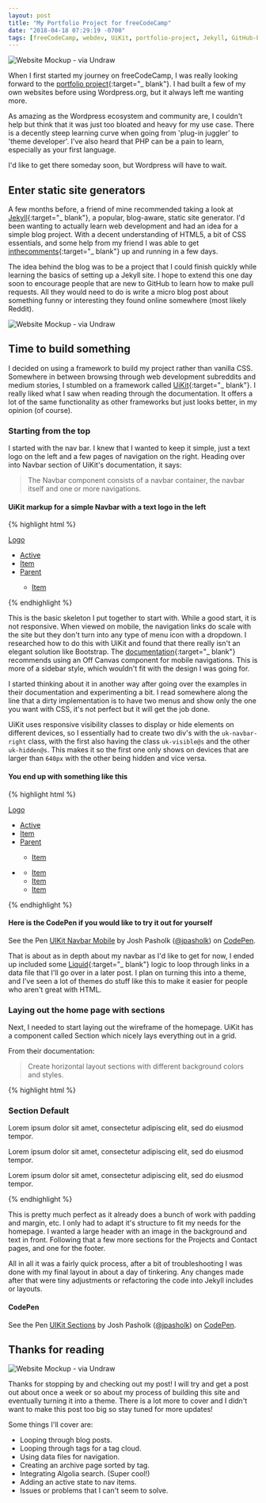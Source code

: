 ```yaml
---
layout: post
title: "My Portfolio Project for freeCodeCamp"
date: "2018-04-18 07:29:19 -0700"
tags: [freeCodeCamp, webdev, UiKit, portfolio-project, Jekyll, GitHub-Pages]
---
```


![Website Mockup - via Undraw](/img/posts/web-mockup.png)

When I first started my journey on freeCodeCamp, I was really looking forward to the [portfolio project](https://www.freecodecamp.org/challenges/build-a-personal-portfolio-webpage){:target="_ blank"}. I had built a few of my own websites before using Wordpress.org, but it always left me wanting more.

<!--more-->

As amazing as the Wordpress ecosystem and community are, I couldn't help but think that it was just too bloated and heavy for my use case. There is a decently steep learning curve when going from 'plug-in juggler' to 'theme developer'. I've also heard that PHP can be a pain to learn, especially as your first language.

I'd like to get there someday soon, but Wordpress will have to wait.

## Enter static site generators

A few months before, a friend of mine recommended taking a look at [Jekyll](https://jekyllrb.com/){:target="_ blank"}, a popular, blog-aware, static site generator. I'd been wanting to actually learn web development and had an idea for a simple blog project. With a decent understanding of HTML5, a bit of CSS essentials, and some help from my friend I was able to get [inthecomments](https://inthecomments.today/){:target="_ blank"} up and running in a few days.

The idea behind the blog was to be a project that I could finish quickly while learning the basics of setting up a Jekyll site. I hope to extend this one day soon to encourage people that are new to GitHub to learn how to make pull requests. All they would need to do is write a micro blog post about something funny or interesting they found online somewhere (most likely Reddit).

![Website Mockup - via Undraw](/img/posts/site-build.png)

## Time to build something

I decided on using a framework to build my project rather than vanilla CSS. Somewhere in between browsing through web development subreddits and medium stories, I stumbled on a framework called [UiKit](https://getuikit.com/){:target="_ blank"}. I really liked what I saw when reading through the documentation. It offers a lot of the same functionality as other frameworks but just looks better, in my opinion (of course).

### Starting from the top

I started with the nav bar. I knew that I wanted to keep it simple, just a text logo on the left and a few pages of navigation on the right. Heading over into Navbar section of UiKit's documentation, it says:

>The Navbar component consists of a navbar container, the navbar itself and one or more navigations.

#### UiKit markup for a simple Navbar with a text logo in the left

{%  highlight html %}
<nav class="uk-navbar-container" uk-navbar>
  <div class="uk-navbar-left">
    <a class="uk-navbar-item uk-logo" href="#">Logo</a>
  </div>
  <div class="uk-navbar-right">
    <ul class="uk-navbar-nav">
      <li class="uk-active"><a href="#">Active</a></li>
      <li><a href="#">Item</a></li>
      <li>
        <a href="#">Parent</a>
        <div class="uk-navbar-dropdown">
          <ul class="uk-nav uk-navbar-dropdown-nav">
            <li><a class="uk-nav-header" href="#">Item</a></li>
          </ul>
        </div>
      </li>
    </ul>
  </div>
</nav>
{% endhighlight %}

This is the basic skeleton I put together to start with. While a good start, it is not responsive. When viewed on mobile, the navigation links do scale with the site but they don't turn into any type of menu icon with a dropdown. I researched how to do this with UiKit and found that there really isn't an elegant solution like Bootstrap. The [documentation](https://getuikit.com/docs/offcanvas#nav-in-off-canvas){:target="_ blank"} recommends using an Off Canvas component for mobile navigations. This is more of a sidebar style, which wouldn't fit with the design I was going for.

I started thinking about it in another way after going over the examples in their documentation and experimenting a bit. I read somewhere along the line that a dirty implementation is to have two menus and show only the one you want with CSS, it's not perfect but it will get the job done.

UiKit uses responsive visibility classes to display or hide elements on different devices, so I essentially had to create two div's with the `uk-navbar-right` class, with the first also having the class `uk-visible@s` and the other `uk-hidden@s`. This makes it so the first one only shows on devices that are larger than `640px` with the other being hidden and vice versa.

#### You end up with something like this

{%  highlight html %}
  <nav class="uk-navbar-container" uk-navbar>
    <div class="uk-navbar-left">
      <a class="uk-navbar-item uk-logo" href="#">Logo</a>
    </div>
    <div class="uk-navbar-right uk-visible@s">
      <ul class="uk-navbar-nav">
        <li class="uk-active"><a href="#">Active</a></li>
        <li><a href="#">Item</a></li>
        <li>
          <a href="#">Parent</a>
          <div class="uk-navbar-dropdown">
            <ul class="uk-nav uk-navbar-dropdown-nav">
              <li><a class="uk-nav-header" href="#">Item</a></li>
            </ul>
          </div>
        </li>
      </ul>
    </div>
    <div class="uk-navbar-right uk-hidden@s">
      <ul class="uk-navbar-nav">
        <li class="ad_navicon_toggle"><a href="" uk-icon="icon: menu"></a>
          <div uk-dropdown class="uk-border-rounded">      
            <ul class="uk-nav uk-dropdown-nav">
              <li class="uk-nav-header"><a href="#">Item</a></li>
              <li class="uk-nav-header"><a href="">Item</a></li>
              <li class="uk-nav-header"><a href="">Item</a></li>
            </ul>
          </div>
        </li>
      </ul>
    </div>
  </nav>
{% endhighlight %}

####  Here is the CodePen if you would like to try it out for yourself

<p data-height="354" data-theme-id="dark" data-slug-hash="rvVPpM" data-default-tab="html,result" data-user="jpasholk" data-embed-version="2" data-pen-title="UIKit Navbar Mobile" data-preview="true" class="codepen">See the Pen <a href="https://codepen.io/jpasholk/pen/rvVPpM/">UIKit Navbar Mobile</a> by Josh Pasholk (<a href="https://codepen.io/jpasholk">@jpasholk</a>) on <a href="https://codepen.io">CodePen</a>.</p>
<script async src="https://static.codepen.io/assets/embed/ei.js"></script>

That is about as in depth about my navbar as I'd like to get for now, I ended up included some [Liquid](https://help.shopify.com/themes/liquid/basics){:target="_ blank"} logic to loop through links in a data file that I'll go over in a later post. I plan on turning this into a theme, and I've seen a lot of themes do stuff like this to make it easier for people who aren't great with HTML.

### Laying out the home page with sections

Next, I needed to start laying out the wireframe of the homepage. UiKit has a component called Section which nicely lays everything out in a grid.

From their documentation:

>Create horizontal layout sections with different background colors and styles.

{% highlight html %}
  <div class="uk-section uk-section-default">
    <div class="uk-container">
      <h3>Section Default</h3>
      <div class="uk-grid-match uk-child-width-1-3@m" uk-grid>
        <div>
          <p>Lorem ipsum dolor sit amet, consectetur adipiscing elit, sed do eiusmod tempor.</p>
        </div>
        <div>
          <p>Lorem ipsum dolor sit amet, consectetur adipiscing elit, sed do eiusmod tempor.</p>
        </div>
        <div>
          <p>Lorem ipsum dolor sit amet, consectetur adipiscing elit, sed do eiusmod tempor.</p>
        </div>
      </div>
    </div>
  </div>
{% endhighlight %}

This is pretty much perfect as it already does a bunch of work with padding and margin, etc. I only had to adapt it's structure to fit my needs for the homepage. I wanted a large header with an image in the background and text in front. Following that a few more sections for the Projects and Contact pages, and one for the footer.

All in all it was a fairly quick process, after a bit of troubleshooting I was done with my final layout in about a day of tinkering. Any changes made after that were tiny adjustments or refactoring the code into Jekyll includes or layouts.

#### CodePen

<p data-height="373" data-theme-id="dark" data-slug-hash="aEVKBQ" data-default-tab="html,result" data-user="jpasholk" data-embed-version="2" data-pen-title="UIKit Sections" class="codepen">See the Pen <a href="https://codepen.io/jpasholk/pen/aEVKBQ/">UIKit Sections</a> by Josh Pasholk (<a href="https://codepen.io/jpasholk">@jpasholk</a>) on <a href="https://codepen.io">CodePen</a>.</p>
<script async src="https://static.codepen.io/assets/embed/ei.js"></script>

## Thanks for reading

![Website Mockup - via Undraw](/img/posts/designer.png)

Thanks for stopping by and checking out my post! I will try and get a post out about once a week or so about my process of building this site and eventually turning it into a theme. There is a lot more to cover and I didn't want to make this post too big so stay tuned for more updates!

Some things I'll cover are:

* Looping through blog posts.
* Looping through tags for a tag cloud.
* Using data files for navigation.
* Creating an archive page sorted by tag.
* Integrating Algolia search. (Super cool!)
* Adding an active state to nav items.
* Issues or problems that I can't seem to solve.
